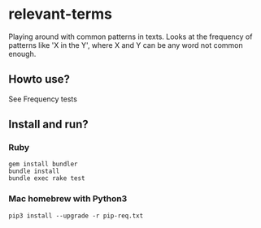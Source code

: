 # relevant-terms

Playing around with common patterns in texts. Looks at the frequency of patterns like 'X in the Y', where X and Y can be any word not common enough.

## Howto use?

See Frequency tests

## Install and run?

### Ruby

```
gem install bundler
bundle install
bundle exec rake test
```

### Mac homebrew with Python3

```
pip3 install --upgrade -r pip-req.txt
```

